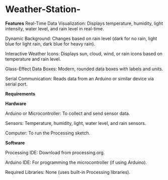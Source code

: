 # Weather-Station-

**Features**
Real-Time Data Visualization: Displays temperature, humidity, light intensity, water level, and rain level in real-time.

Dynamic Background: Changes based on rain level (dark for no rain, light blue for light rain, dark blue for heavy rain).

Interactive Weather Icons: Displays sun, cloud, wind, or rain icons based on temperature and rain level.

Glass-Effect Data Boxes: Modern, rounded data boxes with labels and units.

Serial Communication: Reads data from an Arduino or similar device via serial port.

**Requirements**

**Hardware**

Arduino or Microcontroller: To collect and send sensor data.

Sensors: Temperature, humidity, light, water level, and rain sensors.

Computer: To run the Processing sketch.

**Software**

Processing IDE: Download from processing.org.

Arduino IDE: For programming the microcontroller (if using Arduino).

Required Libraries: None (uses built-in Processing libraries).

